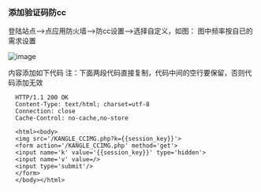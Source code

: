 ### 添加验证码防cc

登陆站点—>点应用防火墙—>防cc设置—>选择自定义，如图： 图中频率按自已的需求设置

![image](https://user-images.githubusercontent.com/90588289/133749864-de5a3a32-3afc-4994-b239-3e27bce4abc3.png)

内容添加如下代码 注：下面两段代码直接复制，代码中间的空行要保留，否则代码添加无效

```
  HTTP/1.1 200 OK
  Content-Type: text/html; charset=utf-8
  Connection: close
  Cache-Control: no-cache,no-store

  <html><body>
  <img src='/KANGLE_CCIMG.php?k={{session_key}}'>
  <form action='/KANGLE_CCIMG.php' method='get'>
  <input name='k' value='{{session_key}}' type='hidden'>
  <input name='v' value=/>
  <input type='submit'/>
  </form>
  </body></html>
```
